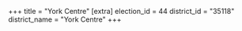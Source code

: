 +++
title = "York Centre"
[extra]
election_id = 44
district_id = "35118"
district_name = "York Centre"
+++
